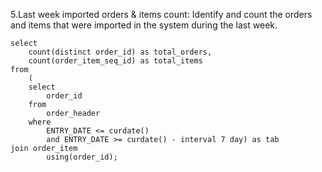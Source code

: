 5.Last week imported orders & items count: Identify and count the orders and items that were imported in the system during the last week.
```
select
	count(distinct order_id) as total_orders,
	count(order_item_seq_id) as total_items
from
	(
	select
		order_id
	from
		order_header
	where
		ENTRY_DATE <= curdate()
		and ENTRY_DATE >= curdate() - interval 7 day) as tab
join order_item
		using(order_id);
```
